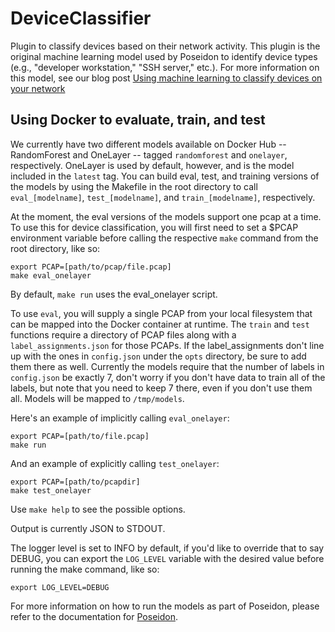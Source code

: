 # DeviceClassifier

Plugin to classify devices based on their network activity. This plugin is the
 original machine learning model used by Poseidon to identify device types (e.g.,
 "developer workstation," "SSH server," etc.). For more information on this model,
 see our blog post [Using machine learning to classify devices on your network](https://blog.cyberreboot.org/using-machine-learning-to-classify-devices-on-your-network-e9bb98cbfdb6)

## Using Docker to evaluate, train, and test

We currently have two different models available on Docker Hub -- RandomForest and
 OneLayer -- tagged `randomforest` and `onelayer`, respectively. OneLayer is used by
 default, however, and is the model included in the `latest` tag. You can build
 eval, test, and training versions of the models by using the Makefile in the root
 directory to call `eval_[modelname]`, `test_[modelname]`, and `train_[modelname]`,
 respectively.

At the moment, the eval versions of the models support one pcap at a time. To use
 this for device classification, you will first need to set a $PCAP environment
 variable before calling the respective `make` command from the root directory, like
 so:

```
export PCAP=[path/to/pcap/file.pcap]
make eval_onelayer
```
By default, `make run` uses the eval_onelayer script.

To use `eval`, you will supply a single PCAP from your local filesystem that can
 be mapped into the Docker container at runtime.  The `train` and `test` functions
 require a directory of PCAP files along with a `label_assignments.json` for
 those PCAPs. If the label_assignments don't line up with the ones in `config.json`
 under the `opts` directory, be sure to add them there as well.  Currently the
 models require that the number of labels in `config.json` be exactly 7, don't
 worry if you don't have data to train all of the labels, but note that you need
 to keep 7 there, even if you don't use them all. Models will be mapped to `/tmp/models`.

Here's an example of implicitly calling `eval_onelayer`:
```
export PCAP=[path/to/file.pcap]
make run
```

And an example of explicitly calling `test_onelayer`:
```
export PCAP=[path/to/pcapdir]
make test_onelayer
```

Use `make help` to see the possible options.

Output is currently JSON to STDOUT.

The logger level is set to INFO by default, if you'd like to override that to
 say DEBUG, you can export the `LOG_LEVEL` variable with the desired value
 before running the make command, like so:
```
export LOG_LEVEL=DEBUG
```

For more information on how to run the models as part of Poseidon, please refer
 to the documentation for [Poseidon](https://github.com/CyberReboot/poseidon).
